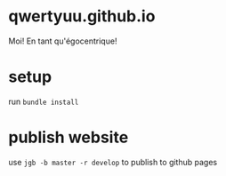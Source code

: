 # qwertyuu.github.io
Moi! En tant qu'égocentrique!

# setup
run `bundle install`

# publish website
use `jgb -b master -r develop` to publish to github pages